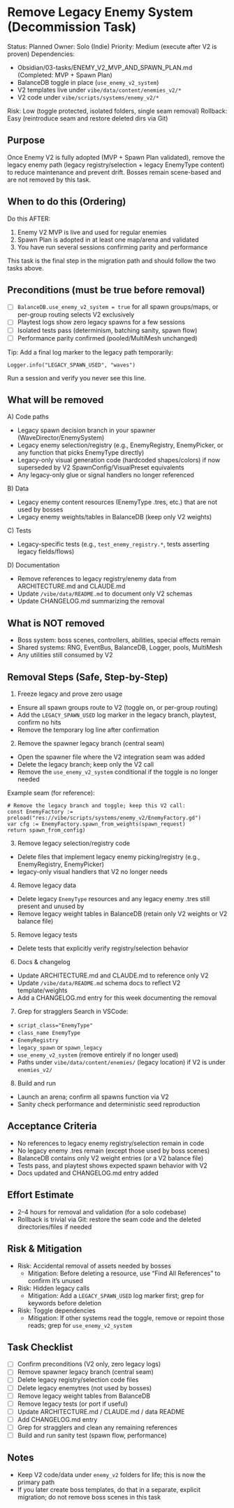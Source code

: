 # Remove Legacy Enemy System (Decommission Task)

Status: Planned
Owner: Solo (Indie)
Priority: Medium (execute after V2 is proven)
Dependencies:
- Obsidian/03-tasks/ENEMY_V2_MVP_AND_SPAWN_PLAN.md (Completed: MVP + Spawn Plan)
- BalanceDB toggle in place (`use_enemy_v2_system`)
- V2 templates live under `vibe/data/content/enemies_v2/*`
- V2 code under `vibe/scripts/systems/enemy_v2/*`

Risk: Low (toggle protected, isolated folders, single seam removal)
Rollback: Easy (reintroduce seam and restore deleted dirs via Git)

## Purpose

Once Enemy V2 is fully adopted (MVP + Spawn Plan validated), remove the legacy enemy path (legacy registry/selection + legacy EnemyType content) to reduce maintenance and prevent drift. Bosses remain scene-based and are not removed by this task.

## When to do this (Ordering)

Do this AFTER:
1) Enemy V2 MVP is live and used for regular enemies
2) Spawn Plan is adopted in at least one map/arena and validated
3) You have run several sessions confirming parity and performance

This task is the final step in the migration path and should follow the two tasks above.

## Preconditions (must be true before removal)

- [ ] `BalanceDB.use_enemy_v2_system = true` for all spawn groups/maps, or per-group routing selects V2 exclusively
- [ ] Playtest logs show zero legacy spawns for a few sessions
- [ ] Isolated tests pass (determinism, batching sanity, spawn flow)
- [ ] Performance parity confirmed (pooled/MultiMesh unchanged)

Tip: Add a final log marker to the legacy path temporarily:
```gdscript
Logger.info("LEGACY_SPAWN_USED", "waves")
```
Run a session and verify you never see this line.

## What will be removed

A) Code paths
- Legacy spawn decision branch in your spawner (WaveDirector/EnemySystem)
- Legacy enemy selection/registry (e.g., EnemyRegistry, EnemyPicker, or any function that picks EnemyType directly)
- Legacy-only visual generation code (hardcoded shapes/colors) if now superseded by V2 SpawnConfig/VisualPreset equivalents
- Any legacy-only glue or signal handlers no longer referenced

B) Data
- Legacy enemy content resources (EnemyType .tres, etc.) that are not used by bosses
- Legacy enemy weights/tables in BalanceDB (keep only V2 weights)

C) Tests
- Legacy-specific tests (e.g., `test_enemy_registry.*`, tests asserting legacy fields/flows)

D) Documentation
- Remove references to legacy registry/enemy data from ARCHITECTURE.md and CLAUDE.md
- Update `/vibe/data/README.md` to document only V2 schemas
- Update CHANGELOG.md summarizing the removal

## What is NOT removed

- Boss system: boss scenes, controllers, abilities, special effects remain
- Shared systems: RNG, EventBus, BalanceDB, Logger, pools, MultiMesh
- Any utilities still consumed by V2

## Removal Steps (Safe, Step-by-Step)

1) Freeze legacy and prove zero usage
- Ensure all spawn groups route to V2 (toggle on, or per-group routing)
- Add the `LEGACY_SPAWN_USED` log marker in the legacy branch, playtest, confirm no hits
- Remove the temporary log line after confirmation

2) Remove the spawner legacy branch (central seam)
- Open the spawner file where the V2 integration seam was added
- Delete the legacy branch; keep only the V2 call
- Remove the `use_enemy_v2_system` conditional if the toggle is no longer needed

Example seam (for reference):
```gdscript
# Remove the legacy branch and toggle; keep this V2 call:
const EnemyFactory := preload("res://vibe/scripts/systems/enemy_v2/EnemyFactory.gd")
var cfg := EnemyFactory.spawn_from_weights(spawn_request)
return spawn_from_config)
```

3) Remove legacy selection/registry code
- Delete files that implement legacy enemy picking/registry (e.g., EnemyRegistry, EnemyPicker)
- legacy-only visual handlers that V2 no longer needs

4) Remove legacy data
- Delete legacy `EnemyType` resources and any legacy enemy .tres still present and unused by
- Remove legacy weight tables in BalanceDB (retain only V2 weights or V2 balance file)

5) Remove legacy tests
- Delete tests that explicitly verify registry/selection behavior

6) Docs & changelog
- Update ARCHITECTURE.md and CLAUDE.md to reference only V2
- Update `/vibe/data/README.md` schema docs to reflect V2 template/weights
- Add a CHANGELOG.md entry for this week documenting the removal

7) Grep for stragglers
Search in VSCode:
- `script_class="EnemyType"`
- `class_name EnemyType`
- `EnemyRegistry`
- `legacy_spawn` or `spawn_legacy`
- `use_enemy_v2_system` (remove entirely if no longer used)
- Paths under `vibe/data/content/enemies/` (legacy location) if V2 is under `enemies_v2/`

8) Build and run
- Launch an arena; confirm all spawns function via V2
- Sanity check performance and deterministic seed reproduction

## Acceptance Criteria

- No references to legacy enemy registry/selection remain in code
- No legacy enemy .tres remain (except those used by boss scenes)
- BalanceDB contains only V2 weight entries (or a V2 balance file)
- Tests pass, and playtest shows expected spawn behavior with V2
- Docs updated and CHANGELOG.md entry added

## Effort Estimate

- 2–4 hours for removal and validation (for a solo codebase)
- Rollback is trivial via Git: restore the seam code and the deleted directories/files if needed

## Risk & Mitigation

- Risk: Accidental removal of assets needed by bosses
  - Mitigation: Before deleting a resource, use “Find All References” to confirm it’s unused
- Risk: Hidden legacy calls
  - Mitigation: Add a `LEGACY_SPAWN_USED` log marker first; grep for keywords before deletion
- Risk: Toggle dependencies
  - Mitigation: If other systems read the toggle, remove or repoint those reads; grep for `use_enemy_v2_system`

## Task Checklist

- [ ] Confirm preconditions (V2 only, zero legacy logs)
- [ ] Remove spawner legacy branch (central seam)
- [ ] Delete legacy registry/selection code files
- [ ] Delete legacy enemytres (not used by bosses)
- [ ] Remove legacy weight tables from BalanceDB
- [ ] Remove legacy tests (or port if useful)
- [ ] Update ARCHITECTURE.md / CLAUDE.md / data README
- [ ] Add CHANGELOG.md entry
- [ ] Grep for stragglers and clean any remaining references
- [ ] Build and run sanity test (spawn flow, performance)

## Notes

- Keep V2 code/data under `enemy_v2` folders for life; this is now the primary path
- If you later create boss templates, do that in a separate, explicit migration; do not remove boss scenes in this task
